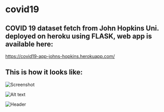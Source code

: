 # covid19
## COVID 19 dataset fetch from John Hopkins Uni. deployed on heroku using FLASK, web app is available here:
https://covid19-app-johns-hopkins.herokuapp.com/

## This is how it looks like:

![Screenshot](https://github.com/yogenderPalChandra/yogenderPalChandra/covid19/2021-05-17-10-42-36.png)

![Alt text](https://github.com/yogenderPalChandra/master/yogenderPalChandra/covid19/2021-05-17-10-42-36.png?raw=true "Optional Title")

![![Header](https://github.com/yogenderPalChandra/master/covid19/2021-05-17-10-42-36.png "Header")](https://some-url.dev/)


